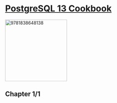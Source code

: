 # [PostgreSQL 13 Cookbook](https://www.amazon.com/Mastering-PostgreSQL-administer-applications-efficiently/dp/1800567499/ref=pd_bxgy_vft_none_img_sccl_1/135-3266014-6825219?pd_rd_w=Jy09v&content-id=amzn1.sym.7f0cf323-50c6-49e3-b3f9-63546bb79c92&pf_rd_p=7f0cf323-50c6-49e3-b3f9-63546bb79c92&pf_rd_r=YW417ZSG26EMKDRP7C6Z&pd_rd_wg=kUMYd&pd_rd_r=09ceba63-d290-40ad-9040-d5a772bbabcb&pd_rd_i=1800567499&psc=1)
<img alt="9781838648138" src="../../covers/9781838648138.jpg" width="200"/>

## Chapter 1/1
